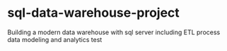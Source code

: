 # sql-data-warehouse-project
Building a modern data warehouse with sql  server including ETL process  data modeling  and analytics
test 
